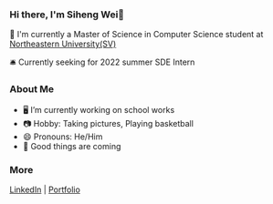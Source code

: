 ### Hi there, I'm Siheng Wei👋   

🔭 I'm currently a Master of Science in Computer Science student at [Northeastern University(SV)][neuwebsite]

🛎 Currently seeking for 2022 summer SDE Intern

### About Me

- 🖥 I’m currently working on school works
- 📷 Hobby: Taking pictures, Playing basketball
- 😄 Pronouns: He/Him
- 💬 Good things are coming

### More
[LinkedIn][linkedin] | [Portfolio][portfolio]

[neuwebsite]: https://www.northeastern.edu/
[linkedin]: https://www.linkedin.com/in/siheng-wei
[portfolio]: https://waysoning.github.io/
